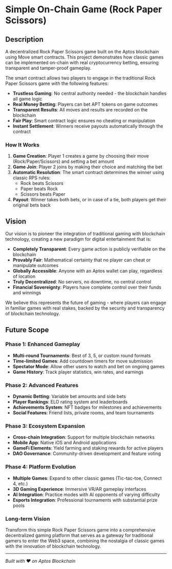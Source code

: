 # Simple On-Chain Game (Rock Paper Scissors)

## Description

A decentralized Rock Paper Scissors game built on the Aptos blockchain using Move smart contracts. This project demonstrates how classic games can be implemented on-chain with real cryptocurrency betting, ensuring transparent and tamper-proof gameplay.

The smart contract allows two players to engage in the traditional Rock Paper Scissors game with the following features:

- **Trustless Gaming**: No central authority needed - the blockchain handles all game logic
- **Real Money Betting**: Players can bet APT tokens on game outcomes
- **Transparent Results**: All moves and results are recorded on the blockchain
- **Fair Play**: Smart contract logic ensures no cheating or manipulation
- **Instant Settlement**: Winners receive payouts automatically through the contract

### How It Works

1. **Game Creation**: Player 1 creates a game by choosing their move (Rock/Paper/Scissors) and setting a bet amount
2. **Game Join**: Player 2 joins by making their choice and matching the bet
3. **Automatic Resolution**: The smart contract determines the winner using classic RPS rules:
   - Rock beats Scissors
   - Paper beats Rock  
   - Scissors beats Paper
4. **Payout**: Winner takes both bets, or in case of a tie, both players get their original bets back

## Vision

Our vision is to pioneer the integration of traditional gaming with blockchain technology, creating a new paradigm for digital entertainment that is:

- **Completely Transparent**: Every game action is publicly verifiable on the blockchain
- **Provably Fair**: Mathematical certainty that no player can cheat or manipulate outcomes
- **Globally Accessible**: Anyone with an Aptos wallet can play, regardless of location
- **Truly Decentralized**: No servers, no downtime, no central control
- **Financial Sovereignty**: Players have complete control over their funds and winnings

We believe this represents the future of gaming - where players can engage in familiar games with real stakes, backed by the security and transparency of blockchain technology.

## Future Scope

### Phase 1: Enhanced Gameplay
- **Multi-round Tournaments**: Best of 3, 5, or custom round formats
- **Time-limited Games**: Add countdown timers for move submission
- **Spectator Mode**: Allow other users to watch and bet on ongoing games
- **Game History**: Track player statistics, win rates, and earnings

### Phase 2: Advanced Features
- **Dynamic Betting**: Variable bet amounts and side bets
- **Player Rankings**: ELO rating system and leaderboards
- **Achievements System**: NFT badges for milestones and achievements
- **Social Features**: Friend lists, private rooms, and team tournaments

### Phase 3: Ecosystem Expansion
- **Cross-chain Integration**: Support for multiple blockchain networks
- **Mobile App**: Native iOS and Android applications
- **GameFi Elements**: Yield farming and staking rewards for active players
- **DAO Governance**: Community-driven development and feature voting

### Phase 4: Platform Evolution
- **Multiple Games**: Expand to other classic games (Tic-tac-toe, Connect 4, etc.)
- **3D Gaming Experience**: Immersive VR/AR gameplay interfaces
- **AI Integration**: Practice modes with AI opponents of varying difficulty
- **Esports Integration**: Professional tournaments with substantial prize pools

### Long-term Vision
Transform this simple Rock Paper Scissors game into a comprehensive decentralized gaming platform that serves as a gateway for traditional gamers to enter the Web3 space, combining the nostalgia of classic games with the innovation of blockchain technology.

---

*Built with ❤️ on Aptos Blockchain*
